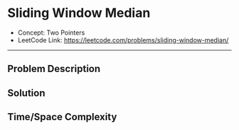 # Sliding Window Median

- Concept: Two Pointers
- LeetCode Link: https://leetcode.com/problems/sliding-window-median/

---

## Problem Description

## Solution

## Time/Space Complexity

